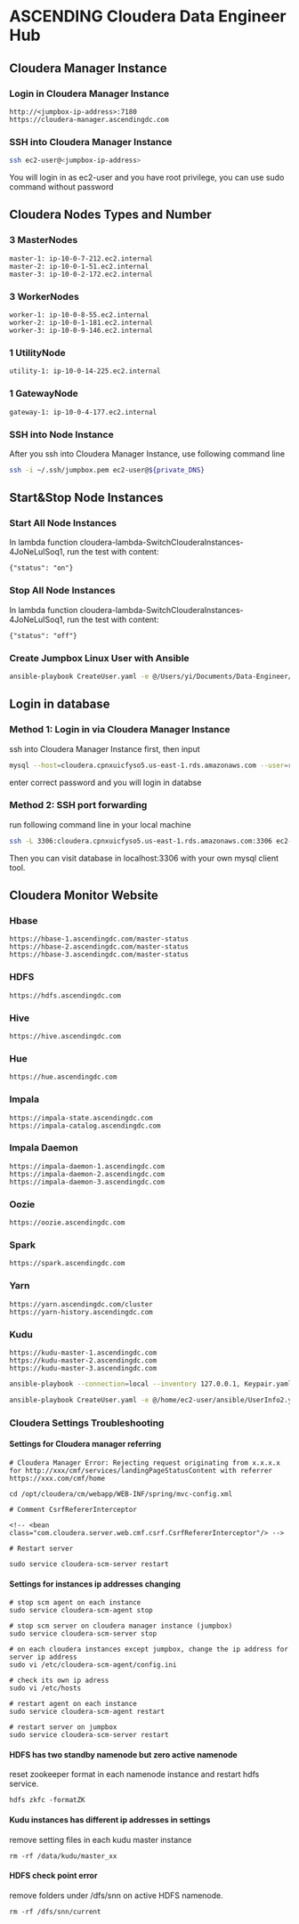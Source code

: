 # ASCENDING Cloudera Data Engineer Hub

## Cloudera Manager Instance

### Login in Cloudera Manager Instance

```
http://<jumpbox-ip-address>:7180
https://cloudera-manager.ascendingdc.com
```

### SSH into Cloudera Manager Instance

```sh
ssh ec2-user@<jumpbox-ip-address>
```

You will login in as ec2-user and you have root privilege, you can use sudo command without password

## Cloudera Nodes Types and Number

### 3 MasterNodes

```
master-1: ip-10-0-7-212.ec2.internal
master-2: ip-10-0-1-51.ec2.internal
master-3: ip-10-0-2-172.ec2.internal
```
### 3 WorkerNodes

```
worker-1: ip-10-0-8-55.ec2.internal
worker-2: ip-10-0-1-181.ec2.internal
worker-3: ip-10-0-9-146.ec2.internal
```

### 1 UtilityNode

```
utility-1: ip-10-0-14-225.ec2.internal
```

### 1 GatewayNode

```
gateway-1: ip-10-0-4-177.ec2.internal
```

### SSH into Node Instance

After you ssh into Cloudera Manager Instance, use following command line

```sh
ssh -i ~/.ssh/jumpbox.pem ec2-user@${private_DNS}
```

## Start&Stop Node Instances

### Start All Node Instances

In lambda function cloudera-lambda-SwitchClouderaInstances-4JoNeLuISoq1, run the test with content:

```
{"status": "on"}
```

### Stop All Node Instances

In lambda function cloudera-lambda-SwitchClouderaInstances-4JoNeLuISoq1, run the test with content:

```
{"status": "off"}
```

### Create Jumpbox Linux User with Ansible

```sh
ansible-playbook CreateUser.yaml -e @/Users/yi/Documents/Data-Engineer/ansible/UserInfo.yaml
```

## Login in database

### Method 1: Login in via Cloudera Manager Instance

ssh into Cloudera Manager Instance first, then input 

```sh
mysql --host=cloudera.cpnxuicfyso5.us-east-1.rds.amazonaws.com --user=root --password
```

enter correct password and you will login in databse

### Method 2: SSH port forwarding

run following command line in your local machine

```sh
ssh -L 3306:cloudera.cpnxuicfyso5.us-east-1.rds.amazonaws.com:3306 ec2-user@<jumpbox-ip-address>
```

Then you can visit database in localhost:3306 with your own mysql client tool.

## Cloudera Monitor Website

### Hbase

```
https://hbase-1.ascendingdc.com/master-status
https://hbase-2.ascendingdc.com/master-status
https://hbase-3.ascendingdc.com/master-status
```

### HDFS

```
https://hdfs.ascendingdc.com
```

### Hive

```
https://hive.ascendingdc.com
```

### Hue

```
https://hue.ascendingdc.com
```

### Impala

```
https://impala-state.ascendingdc.com
https://impala-catalog.ascendingdc.com
```

### Impala Daemon
```
https://impala-daemon-1.ascendingdc.com
https://impala-daemon-2.ascendingdc.com
https://impala-daemon-3.ascendingdc.com
```

### Oozie

```
https://oozie.ascendingdc.com
```

### Spark

```
https://spark.ascendingdc.com
```

### Yarn

```
https://yarn.ascendingdc.com/cluster
https://yarn-history.ascendingdc.com
```

### Kudu

```
https://kudu-master-1.ascendingdc.com
https://kudu-master-2.ascendingdc.com
https://kudu-master-3.ascendingdc.com
```

```bash
ansible-playbook --connection=local --inventory 127.0.0.1, Keypair.yaml -e @/home/ec2-user/ansible/UserInfo.yaml

ansible-playbook CreateUser.yaml -e @/home/ec2-user/ansible/UserInfo2.yaml
```


### Cloudera Settings Troubleshooting

#### Settings for Cloudera manager referring

```
# Cloudera Manager Error: Rejecting request originating from x.x.x.x for http://xxx/cmf/services/landingPageStatusContent with referrer https://xxx.com/cmf/home

cd /opt/cloudera/cm/webapp/WEB-INF/spring/mvc-config.xml

# Comment CsrfRefererInterceptor

<!-- <bean class="com.cloudera.server.web.cmf.csrf.CsrfRefererInterceptor"/> -->

# Restart server

sudo service cloudera-scm-server restart
```

#### Settings for instances ip addresses changing

```
# stop scm agent on each instance
sudo service cloudera-scm-agent stop

# stop scm server on cloudera manager instance (jumpbox)
sudo service cloudera-scm-server stop

# on each cloudera instances except jumpbox, change the ip address for server ip address
sudo vi /etc/cloudera-scm-agent/config.ini

# check its own ip adress
sudo vi /etc/hosts

# restart agent on each instance
sudo service cloudera-scm-agent restart

# restart server on jumpbox
sudo service cloudera-scm-server restart
```

#### HDFS has two standby namenode but zero active namenode

reset zookeeper format in each namenode instance and restart hdfs service.

```
hdfs zkfc -formatZK
```

#### Kudu instances has different ip addresses in settings

remove setting files in each kudu master instance

```
rm -rf /data/kudu/master_xx
```

#### HDFS check point error

remove folders under /dfs/snn on active HDFS namenode.

```
rm -rf /dfs/snn/current
```